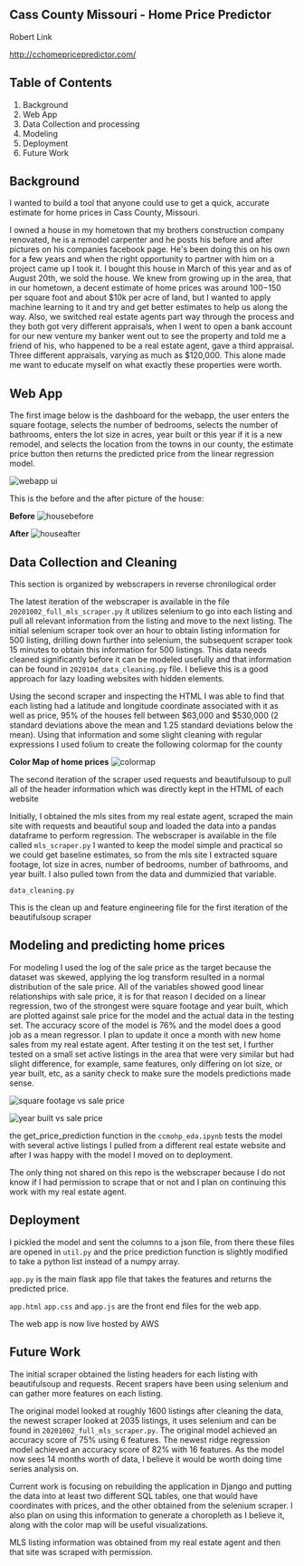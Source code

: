 ## Cass County Missouri - Home Price Predictor

Robert Link

http://cchomepricepredictor.com/

## Table of Contents
1. Background
2. Web App
3. Data Collection and processing
4. Modeling
5. Deployment
6. Future Work

## Background

I wanted to build a tool that anyone could use to get a quick, accurate estimate for home prices in Cass County, Missouri.

I owned a house in my hometown that my brothers construction company renovated, he is a remodel carpenter and he posts his before and after pictures on his companies facebook page. He's been doing this on his own for a few years and when the right opportunity to partner with him on a project came up I took it. I bought this house in March of this year and as of August 20th, we sold the house. We knew from growing up in the area, that in our hometown, a decent estimate of home prices was around $100-$150 per square foot and about $10k per acre of land, but I wanted to apply machine learning to it and try and get better estimates to help us along the way. Also, we switched real estate agents part way through the process and they both got very different appraisals, when I went to open a bank account for our new venture my banker went out to see the property and told me a friend of his, who happened to be a real estate agent, gave a third appraisal. Three different appraisals, varying as much as $120,000. This alone made me want to educate myself on what exactly these properties were worth.  

## Web App

The first image below is the dashboard for the webapp, the user enters the square footage, selects the number of bedrooms, selects the number of bathrooms, enters the lot size in acres, year built or this year if it is a new remodel, and selects the location from the towns in our county, the estimate price button then returns the predicted price from the linear regression model.


![webapp ui](https://github.com/rwlink3z8/home_price_predictor/blob/master/img/webapp.png)


This is the before and the after picture of the house:

**Before**
![housebefore](https://github.com/rwlink3z8/home_price_predictor/blob/master/img/housebefore.jpeg)

**After**
![houseafter](https://github.com/rwlink3z8/home_price_predictor/blob/master/img/house_after.jpg)

## Data Collection and Cleaning

This section is organized by webscrapers in reverse chronilogical order

The latest iteration of the webscraper is available in the file `20201002_full_mls_scraper.py` it utilizes selenium to go into each listing and pull all relevant information from the listing and move to the next listing. The initial selenium scraper took over an hour to obtain listing information for 500 listing, drilling down further into selenium, the subsequent scraper took 15 minutes to obtain this information for 500 listings. This data needs cleaned significantly before it can be modeled usefully and that information can be found in `2020104_data_cleaning.py` file. I believe this is a good approach for lazy loading websites with hidden elements.

Using the second scraper and inspecting the HTML I was able to find that each listing had a latitude and longitude coordinate associated with it as well as price, 95% of the houses fell between $63,000 and $530,000 (2 standard deviations above the mean and 1.25 standard deviations below the mean). Using that information and some slight cleaning with regular expressions I used folium to create the following colormap for the county

**Color Map of home prices**
![colormap](https://github.com/rwlink3z8/home_price_predictor/blob/master/img/cc_colormap.png)

The second iteration of the scraper used requests and beautifulsoup to pull all of the header information which was directly kept in the HTML of each website

Initially, I obtained the mls sites from my real estate agent, scraped the main site with requests and beautiful soup and loaded the data into a pandas dataframe to perform regression. The webscraper is available in the file called `mls_scraper.py`
I wanted to keep the model simple and practical so we could get baseline estimates, so from the mls site I extracted square footage, lot size in acres, number of bedrooms, number of bathrooms, and year built. I also pulled town from the data and dummizied that variable.

`data_cleaning.py`

This is the clean up and feature engineering file for the first iteration of the beautifulsoup scraper

## Modeling and predicting home prices

For modeling I used the log of the sale price as the target because the dataset was skewed, applying the log transform resulted in a normal distribution of the sale price. All of the variables showed good linear relationships with sale price, it is for that reason I decided on a linear regression, two of the strongest were square footage and year built, which are plotted against sale price for the model and the actual data in the testing set. The accuracy score of the model is 76% and the model does a good job as a mean regressor. I plan to update it once a month with new home sales from my real estate agent. After testing it on the test set, I further tested on a small set active listings in the area that were very similar but had slight difference, for example, same features, only differing on lot size, or year built, etc, as a sanity check to make sure the models predictions made sense. 

![square footage vs sale price](https://github.com/rwlink3z8/home_price_predictor/blob/master/img/plt1.png)

![year built vs sale price](https://github.com/rwlink3z8/home_price_predictor/blob/master/img/plt2.png)

the get_price_prediction function in the `ccmohp_eda.ipynb` tests the model with several active listings I pulled from a different real estate website and after I was happy with the model I moved on to deployment.

The only thing not shared on this repo is the webscraper because I do not know if I had permission to scrape that or not and I plan on continuing this work with my real estate agent. 


## Deployment

I pickled the model and sent the columns to a json file, from there these files are opened in `util.py` and the price prediction function is slightly modified to take a python list instead of a numpy array.

`app.py` is the main flask app file that takes the features and returns the predicted price.

`app.html` `app.css` and `app.js` are the front end files for the web app.

The web app is now live hosted by AWS

## Future Work

The initial scraper obtained the listing headers for each listing with beautifulsoup and requests. Recent srapers have been using selenium and can gather more features on each listing.

The original model looked at roughly 1600 listings after cleaning the data, the newest scraper looked at 2035 listings, it uses selenium and can be found in `20201002_full_mls_scraper.py`. The original model achieved an accuracy score of 75% using 6 features. The newest ridge regression model achieved an accuracy score of 82% with 16 features. As the model now sees 14 months worth of data, I believe it would be worth doing time series analysis on. 

Current work is focusing on rebuilding the application in Django and putting the data into at least two different SQL tables, one that would have coordinates with prices, and the other obtained from the selenium scraper. I also plan on using this information to generate a choropleth as I believe it, along with the color map will be useful visualizations.

MLS listing information was obtained from my real estate agent and then that site was scraped with permission.


